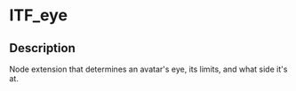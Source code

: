 # ITF_eye

## Description

Node extension that determines an avatar's eye, its limits, and what side it's at.
